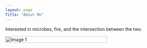```yaml
---
layout: page
Title: "About Me"
---
```


Interested in microbes, fire, and the intersection between the two.

<div style="display: flex; justify-content: space-between;">
  <img src="/assets/Sequoia Tree DBH (1).jpg" alt="Image 1" style="width: 80%;">
</div>
